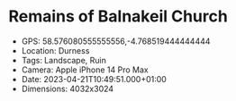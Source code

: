 # Remains of Balnakeil Church

- GPS: 58.576080555555556,-4.768519444444444
- Location: Durness
- Tags: Landscape, Ruin
- Camera: Apple iPhone 14 Pro Max
- Date: 2023-04-21T10:49:51.000+01:00
- Dimensions: 4032x3024
